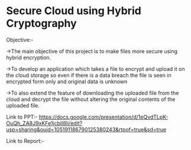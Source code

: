 # Secure Cloud using Hybrid Cryptography

Objective:-

->The main objective of this project is to make files more secure using hybrid encryption.

->To develop an application which takes a file to encrypt and upload it on the cloud storage so even if there is a data breach the file is seen in encrypted form only and original data is unknown

->To also extend the feature of downloading the uploaded file from the cloud and decrypt the file without altering the original contents of the uploaded file.


Link to PPT:- https://docs.google.com/presentation/d/1eQvdTLpK-OuQh_ZA8J9xKFe1jcbIl8li/edit?usp=sharing&ouid=105191186790125380243&rtpof=true&sd=true

Link to Report:- 

